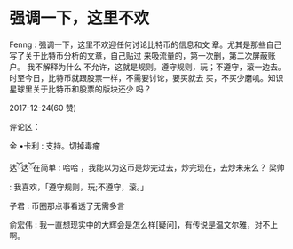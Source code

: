 # 强调一下，这里不欢

Fenng : 强调一下，这里不欢迎任何讨论比特币的信息和文 章。尤其是那些自己写了关于比特币分析的文章，自己贴过 来吸流量的，第一次删，第二次屏蔽账户。 我不解释为什么 不允许，这就是规则。遵守规则，玩；不遵守，滚一边去。 时至今日，比特币就跟股票一样，不需要讨论，要买就去 买，不买少磨叽。知识星球里关于比特币和股票的版块还少 吗？

2017-12-24(60 赞)

评论区：

金 •卡利 : 支持。切掉毒瘤

达ོ达ོ在简单 : 哈哈 ，我能以为这币是炒完过去，炒完现在，去炒未来么？ 梁帅 : 我喜欢，「遵守规则，玩;不遵守，滚。」

子君 : 币圈那点事看透了无需多言

俞宏伟 : 我一直想现实中的大辉会是怎么样[疑问]，有传说是温文尔雅，对不上啊。